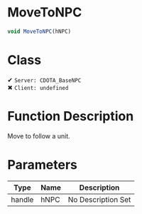 # MoveToNPC
```js	
void MoveToNPC(hNPC)
```
# Class
✔ `Server: CDOTA_BaseNPC`  
✖ `Client: undefined`  

# Function Description
Move to follow a unit.
# Parameters
Type|Name|Description
--|--|--
handle|hNPC|No Description Set
